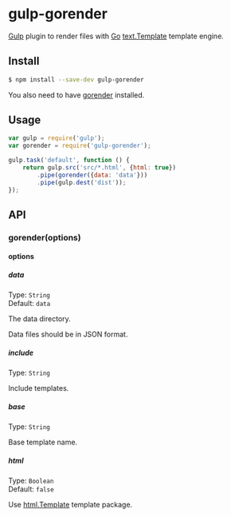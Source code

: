 # gulp-gorender

[Gulp](http://gulpjs.com) plugin to render files with
[Go](http://golang.org)
[text.Template](http://golang.org/pkg/text/template/) template engine.

## Install

```sh
$ npm install --save-dev gulp-gorender
```

You also need to have [gorender](http://github.com/localvoid/gorender)
installed.

## Usage

```js
var gulp = require('gulp');
var gorender = require('gulp-gorender');

gulp.task('default', function () {
	return gulp.src('src/*.html', {html: true})
		.pipe(gorender({data: 'data'}))
		.pipe(gulp.dest('dist'));
});
```

## API

### gorender(options)

#### options

##### data

Type: `String`  
Default: `data`

The data directory.

Data files should be in JSON format.

##### include

Type: `String`

Include templates.

##### base

Type: `String`

Base template name.

##### html

Type: `Boolean`  
Default: `false`

Use [html.Template](http://golang.org/pkg/text/template/) template
package.
